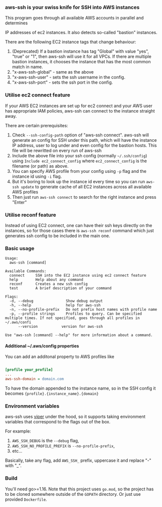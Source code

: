 ### aws-ssh is your swiss knife for SSH into AWS instances

This program goes through all available AWS accounts in parallel and determines

IP addresses of ec2 instances. It also detects so-called "bastion" instances.

There are the following EC2 instance tags that change behaviour:

1. (Deprecated) If a bastion instance has tag "Global" with value "yes", "true" or "1", then aws-ssh will use it for all VPCs. If there are multiple bastion instances, it chooses the instance that has the most common match in name.
2. "x-aws-ssh-global" - same as the above
3. "x-aws-ssh-user" - sets the ssh username in the config.
4. "x-aws-ssh-port" - sets the ssh port in the config.

### Utilise ec2 connect feature

If your AWS EC2 instances are set up for ec2 connect and your AWS user has appropriate IAM policies, aws-ssh can connect to the instance straight away.

There are certain prerequisites:

1. Check `--ssh-config-path` option of "aws-ssh connect". aws-ssh will generate an config for SSH under this path, which will have the instance IP address, user to log under and even config for the bastion hosts. This file will be rewritted on every run of aws-ssh
2. Include the above file into your ssh config (normally `~/.ssh/config`) using `Include ec2_connect_config` where `ec2_connect_config` is the filename (or path) as above.
3. You can specify AWS profile from your config using `-p` flag and the instance id using `-i` flag.
4. But it's boring to look up the instance id every time so you can run `aws-ssh update` to generate cache of all EC2 instances across all available AWS profiles
5. Then just run `aws-ssh connect` to search for the right instance and press "Enter"

### Utilise reconf feature

Instead of using EC2 connect, one can have their ssh keys directly on the instances, so for those cases there is `aws-ssh reconf` command which just generates ssh config to be included in the main one.

### Basic usage

```
Usage:
  aws-ssh [command]

Available Commands:
  connect     SSH into the EC2 instance using ec2 connect feature
  help        Help about any command
  reconf      Creates a new ssh config
  test        A brief description of your command

Flags:
  -d, --debug               Show debug output
  -h, --help                help for aws-ssh
  -n, --no-profile-prefix   Do not prefix host names with profile name
  -p, --profile strings     Profiles to query. Can be specified multiple times. If not specified, goes through all profiles in ~/.aws/confi
      --version           version for aws-ssh

Use "aws-ssh [command] --help" for more information about a command.
```

#### Additional ~/.aws/config properties

You can add an additonal property to AWS profiles like

```ini

[profile your_profile]
...
aws-ssh-domain = domain.com
```

To have the domain appended to the instance name, so in the SSH config it becomes `{profile}.{instance_name}.{domain}`

### Environment variables

aws-ssh uses [viper](https://github.com/spf13/viper) under the hood, so it supports taking environment variables that correspond to the flags out of the box.

For example:

1. `AWS_SSH_DEBUG` is the `--debug` flag,
2. `AWS_SSH_NO_PROFILE_PREFIX` is `--no-profile-prefix`,
3. etc...

Basically, take any flag, add `AWS_SSH_` prefix, uppercase it and replace "-" with "\_".

### Build

You'll need go>=1.16. Note that this project uses `go.mod`, so the project has to be cloned somewhere outside of the `GOPATH` directory.
Or just use provided `Dockerfile`.
